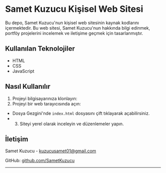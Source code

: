 # Samet Kuzucu Kişisel Web Sitesi

Bu depo, Samet Kuzucu'nun kişisel web sitesinin kaynak kodlarını içermektedir. Bu web sitesi, Samet Kuzucu'nun hakkında bilgi edinmek, portföy projelerini incelemek ve iletişime geçmek için tasarlanmıştır.

## Kullanılan Teknolojiler

- HTML
- CSS
- JavaScript

## Nasıl Kullanılır

1. Projeyi bilgisayarınıza klonlayın:
2. Projeyi bir web tarayıcısında açın:

- Dosya Gezgini'nde `index.html` dosyasını çift tıklayarak açabilirsiniz.
- 3. Siteyi yerel olarak inceleyin ve düzenlemeler yapın.


## İletişim

Samet Kuzucu - [kuzucusamet01@gmail.com](mailto:kuzucusamet01@gmail.com)

GitHub: [github.com/SametKuzucu](https://github.com/SametKzc)

---
